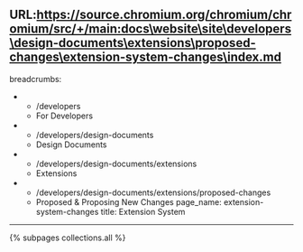 URL:https://source.chromium.org/chromium/chromium/src/+/main:docs\website\site\developers\design-documents\extensions\proposed-changes\extension-system-changes\index.md
---
breadcrumbs:
- - /developers
  - For Developers
- - /developers/design-documents
  - Design Documents
- - /developers/design-documents/extensions
  - Extensions
- - /developers/design-documents/extensions/proposed-changes
  - Proposed & Proposing New Changes
page_name: extension-system-changes
title: Extension System
---

{% subpages collections.all %}
